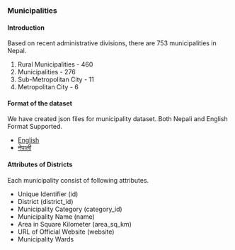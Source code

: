 ### Municipalities

#### Introduction

Based on recent administrative divisions, there are 753 municipalities in Nepal.

1. Rural Municipalities - 460
2. Municipalities - 276
3. Sub-Metropolitan City - 11
4. Metropolitan City - 6

#### Format of the dataset

We have created json files for municipality dataset. Both Nepali and English Format Supported.

- [English](../../dataset/municipalities/en.json)
- [नेपाली](../../dataset/municipalities/np.json)

#### Attributes of Districts

Each municipality consist of following attributes.

- Unique Identifier (id)
- District (district_id)
- Municipality Category (category_id)
- Municipality Name (name)
- Area in Square Kilometer (area_sq_km)
- URL of Official Website (website)
- Municipality Wards